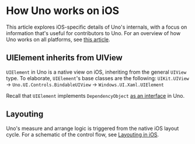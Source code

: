 # How Uno works on iOS

This article explores iOS-specific details of Uno's internals, with a focus on information that's useful for contributors to Uno. For an overview of how Uno works on all platforms, see [this article](uno-internals-overview.md).

## UIElement inherits from UIView

`UIElement` in Uno is a native view on iOS, inheriting from the general `UIView` type. To elaborate, `UIElement`'s base classes are the following:
`UIKit.UIView` → `Uno.UI.Controls.BindableUIView` → `Windows.UI.Xaml.UIElement`

Recall that `UIElement` implements `DependencyObject` [as an interface](uno-internals-overview.md) in Uno.

## Layouting

Uno's measure and arrange logic is triggered from the native iOS layout cycle. For a schematic of the control flow, see [Layouting in iOS](Uno-UI-Layouting-iOS.md).
